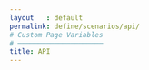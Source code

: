 ```yaml
---
layout   : default
permalink: define/scenarios/api/
# Custom Page Variables
# ─────────────────────
title: API
---
```

